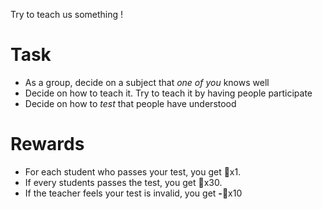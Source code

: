 Try to teach us something !

# Task
- As a group, decide on a subject that *one of you* knows well
- Decide on how to teach it. Try to teach it by having people participate
- Decide on how to *test* that people have understood

# Rewards 
- For each student who passes your test, you get 🔑x1. 
- If every students passes the test, you get 🔑x30. 
- If the teacher feels your test is invalid, you get **-**🔑x10